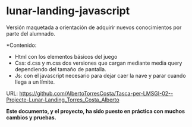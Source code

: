 # lunar-landing-javascript
Versión maquetada a orientación de adquirir nuevos conocimientos por parte del alumnado.

*Contenido:
* Html con los elementos básicos del juego
* Css: d.css y m.css dos versiones que cargan mediante media query dependiendo del tamaño de pantalla.
* Js: con el javascript necesario para dejar caer la nave y parar cuando llega a un límite.

URL: https://github.com/AlbertoTorresCosta/Tasca-per-LMSGI-02--Projecte-Lunar-Landing_Torres_Costa_Alberto


**Este documento, y el proyecto, ha sido puesto en práctica con muchos cambios y pruebas.**
